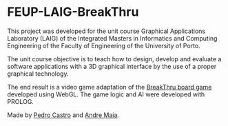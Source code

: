 # FEUP-LAIG-BreakThru

This project was developed for the unit course Graphical Applications Laboratory (LAIG) of the Integrated Masters in Informatics and Computing Engineering of the Faculty of Engineering of the University of Porto. 

The unit course objective is to teach how to design, develop and evaluate a software applications with a 3D graphical interface by the use of a proper graphical technology.

The end result is a video game adaptation of the [BreakThru board game](https://en.wikipedia.org/wiki/Breakthru_(board_game)) developed using WebGL. The game logic and AI were developed with PROLOG.

Made by [Pedro Castro](https://github.com/F0lha) and [Andre Maia](https://github.com/Aramiis).
